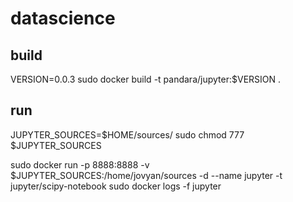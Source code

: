# datascience

## build
VERSION=0.0.3
sudo docker build -t pandara/jupyter:$VERSION .

## run
JUPYTER_SOURCES=$HOME/sources/
sudo chmod  777 $JUPYTER_SOURCES
 
sudo docker run -p 8888:8888 -v $JUPYTER_SOURCES:/home/jovyan/sources -d --name jupyter -t jupyter/scipy-notebook
sudo docker logs -f jupyter